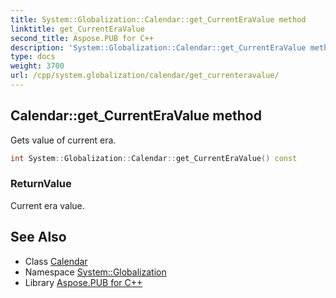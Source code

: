 ```yaml
---
title: System::Globalization::Calendar::get_CurrentEraValue method
linktitle: get_CurrentEraValue
second_title: Aspose.PUB for C++
description: 'System::Globalization::Calendar::get_CurrentEraValue method. Gets value of current era in C++.'
type: docs
weight: 3700
url: /cpp/system.globalization/calendar/get_currenteravalue/
---
```

## Calendar::get_CurrentEraValue method


Gets value of current era.

```cpp
int System::Globalization::Calendar::get_CurrentEraValue() const
```


### ReturnValue

Current era value.

## See Also

* Class [Calendar](../)
* Namespace [System::Globalization](../../)
* Library [Aspose.PUB for C++](../../../)
